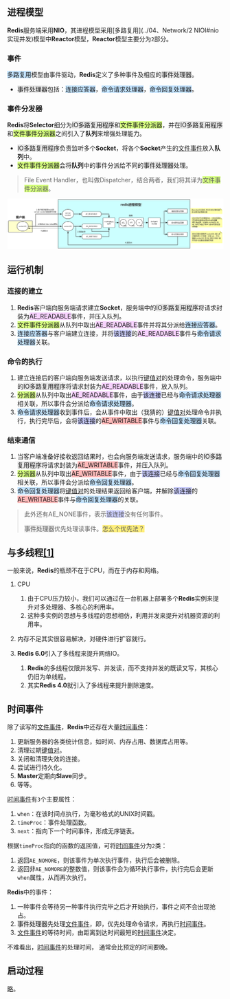 ## 进程模型

**Redis**服务端采用**NIO**，其进程模型采用[多路复用](../04、Network/2 NIOⅠ#nio实现并发)模型中**Reactor**模型，**Reactor**模型主要分为`2`部分。

### 事件

<span style=background:#c2e2ff>多路复用</span>模型由事件驱动，**Redis**定义了多种事件及相应的<span style=background:#e6e6e6>事件处理器</span>。

- <span style=background:#e6e6e6>事件处理器</span>包括：<span style=background:#c2e2ff>连接应答器</span>，<span style=background:#c2e2ff>命令请求处理器</span>，<span style=background:#c2e2ff>命令回复处理器</span>。

### 事件分发器

**Redis**将**Selector**细分为<span style=background:#e6e6e6>IO多路复用程序</span>和<span style=background:#d4fe7f>文件事件分派器</span>，并在<span style=background:#e6e6e6>IO多路复用程序</span>和<span style=background:#d4fe7f>文件事件分派器</span>之间引入了**队列**来增强处理能力。

- <span style=background:#e6e6e6>IO多路复用程序</span>负责监听多个**Socket**，将各个**Socket**产生的<u>文件事件</u>放入**队列**中。
- <span style=background:#d4fe7f>文件事件分派器</span>会将**队列**中的事件分派给不同的<span style=background:#e6e6e6>事件处理器</span>处理。

> File Event Handler，也叫做Dispatcher，结合两者，我们将其译为<span style=background:#d4fe7f>文件事件分派器</span>。

![](../images/8/redis_process_model.png)



## 运行机制

### 连接的建立

1. **Redis**客户端向服务端请求建立**Socket**，服务端中的<span style=background:#e6e6e6>IO多路复用程序</span>将请求封装为<span style=background:#f8d2ff>AE_READABLE</span>事件，并压入队列。
2. <span style=background:#d4fe7f>文件事件分派器</span>从队列中取出<span style=background:#f8d2ff>AE_READABLE</span>事件并将其分派给<span style=background:#c2e2ff>连接应答器</span>。
3. <span style=background:#c2e2ff>连接应答器</span>与客户端建立连接，并将<span style=background:#c9ccff>该连接</span>的<span style=background:#f8d2ff>AE_READABLE</span>事件与<span style=background:#c2e2ff>命令请求处理器</span>关联。

### 命令的执行

1. 建立连接后的客户端向服务端发送请求，以执行<u>键值对</u>的处理命令，服务端中的<span style=background:#e6e6e6>IO多路复用程序</span>将请求封装为<span style=background:#f8d2ff>AE_READABLE</span>事件，放入队列。
2. <span style=background:#d4fe7f>分派器</span>从队列中取出<span style=background:#f8d2ff>AE_READABLE</span>事件，由于<span style=background:#c9ccff>该连接</span>已经与<span style=background:#c2e2ff>命令请求处理器</span>相关联，所以事件会分派给<span style=background:#c2e2ff>命令请求处理器</span>。
3. <span style=background:#c2e2ff>命令请求处理器</span>收到事件后，会从事件中取出（我猜的）<u>键值对</u>处理命令并执行，执行完毕后，会将<span style=background:#c9ccff>该连接</span>的<span style=background:#ffb8b8>AE_WRITABLE</span>事件与<span style=background:#c2e2ff>命令回复处理器</span>关联。

### 结束通信

1. 当客户端准备好接收返回结果时，也会向服务端发送请求，服务端中的<span style=background:#e6e6e6>IO多路复用程序</span>将请求封装为<span style=background:#ffb8b8>AE_WRITABLE</span>事件，并压入队列。
2. <span style=background:#d4fe7f>分派器</span>从队列中取出<span style=background:#ffb8b8>AE_WRITABLE</span>事件，由于<span style=background:#c9ccff>该连接</span>已经与<span style=background:#c2e2ff>命令回复处理器</span>相关联，所以事件会分派给<span style=background:#c2e2ff>命令回复处理器</span>。
3. <span style=background:#c2e2ff>命令回复处理器</span>将<u>键值对</u>的处理结果返回给客户端，并解除<span style=background:#c9ccff>该连接</span>的<span style=background:#ffb8b8>AE_WRITABLE</span>事件与<span style=background:#c2e2ff>命令回复处理器</span>的关联。

> 此外还有AE_NONE事件，表示<span style=background:#c9ccff>该连接</span>没有任何事件。
>
>  <span style=background:#e6e6e6>事件处理器</span>优先处理读事件。<span style=background:#ffee7c>怎么个优先法？</span>



## 与多线程[[1]](https://www.cnblogs.com/gz666666/p/12901507.html)

一般来说，**Redis**的瓶颈不在于CPU，而在于内存和网络。

1. CPU

   1. 由于CPU压力较小，我们可以通过在一台机器上部署多个**Redis**实例来提升对多处理器、多核心的利用率。
   2. 这种多实例的思想与多线程的思想相仿，利用并发来提升对机器资源的利用率。

3. 内存不足其实很容易解决，对硬件进行扩容就行。

3. **Redis 6.0**引入了多线程来提升网络IO。
   1. **Redis**的多线程仅限并发写、并发读，而不支持并发的既读又写，其核心仍旧为单线程。
   2. 其实**Redis 4.0**就引入了多线程来提升删除速度。



## 时间事件

除了读写的<u>文件事件</u>，**Redis**中还存在大量<u>时间事件</u>：

1. 更新服务器的各类统计信息，如时间、内存占用、数据库占用等。
2. 清理过期<u>键值对</u>。
3. 关闭和清理失效的连接。
4. 尝试进行持久化。
5. **Master**定期向**Slave**同步。
6. 等等。

<u>时间事件</u>有`3`个主要属性：

1. `when`：在该时间点执行，为毫秒格式的UNIX时间戳。
2. `timeProc`：事件处理函数。
3. `next`：指向下一个时间事件，形成无序链表。

根据`timeProc`指向的函数的返回值，可将<u>时间事件</u>分为`2`类：

1. 返回`AE_NOMORE`，则该事件为单次执行事件，执行后会被删除。
2. 返回非`AE_NOMORE`的整数值，则该事件会为循环执行事件，执行完后会更新`when`属性，从而再次执行。

**Redis**中的事件：

1. 一种事件会等待另一种事件执行完毕之后才开始执行，事件之间不会出现抢占。
2. <span style=background:#e6e6e6>事件处理器</span>先处理<u>文件事件</u>，即，优先处理命令请求，再执行<u>时间事件</u>。
3. <u>文件事件</u>的等待时间，由距离到达时间最短的<u>时间事件</u>决定。

不难看出，<u>时间事件</u>的处理时间， 通常会比预定的时间要晚。



## 启动过程

[略](https://redisbook.readthedocs.io/en/latest/internal/redis.html)。
